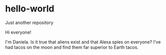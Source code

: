 # hello-world
Just another repository

Hi everyone!

I'm Daniela. Is it true that aliens exist and that Alexa spies on everyone?
I've had tacos on the moon and find them far superior to Earth tacos.
